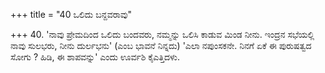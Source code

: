 +++
title = "40 ಒಲಿದು ಬನ್ದವರಾವು"

+++
40. 'ನಾವು ಪ್ರೇಮದಿಂದ ಒಲಿದು ಬಂದವರು, ನಮ್ಮನ್ನು ಒಲಿಸಿ ಕಾಡುವ ಮಿಂಡ ನೀನು. ಇಂದ್ರನ ಸಭೆಯಲ್ಲಿ ನಾವು ಸುಲಭರು, ನೀನು ದುರ್ಲಭನು' (ಎಂಬ ಭಾವನೆ ನಿನ್ನದು) 'ಎಲಾ ನಪುಂಸಕನೇ. ನಿನಗೆ ಏಕೆ ಈ ಪುರುಷತ್ವದ ಸೋಗು ? ಹಿಡಿ, ಈ ಶಾಪವನ್ನು' ಎಂದು ಊರ್ವಶಿ ಕೈಎತ್ತಿದಳು.